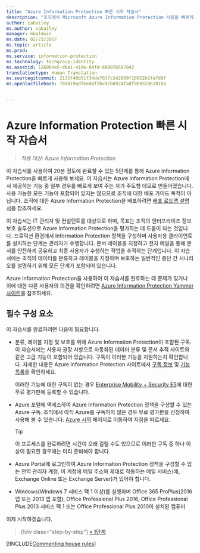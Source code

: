 ```yaml
---
title: "Azure Information Protection 빠른 시작 자습서"
description: "조직에서 Microsoft Azure Information Protection 사용을 빠르게 시작하는 방법을 확인할 수 있는 20분 정도의 소개 자습서입니다."
author: cabailey
ms.author: cabailey
manager: mbaldwin
ms.date: 02/23/2017
ms.topic: article
ms.prod: 
ms.service: information-protection
ms.technology: techgroup-identity
ms.assetid: 1260b9e5-dba1-41de-84fd-609076587842
translationtype: Human Translation
ms.sourcegitcommit: 2131f40b51f34de7637c242909f10952b1fa7d9f
ms.openlocfilehash: 78d019adfeed4f2bc9cb0924fa8f9b932862819a


---
```


# <a name="quick-start-tutorial-for-azure-information-protection"></a>Azure Information Protection 빠른 시작 자습서 

>*적용 대상: Azure Information Protection*

이 자습서를 사용하여 20분 정도에 완료할 수 있는 5단계를 통해 Azure Information Protection을 빠르게 사용해 보세요. 이 자습서는 Azure Information Protection에서 제공하는 기능 중 일부 경우를 빠르게 보여 주는 자가 주도형 데모로 만들어졌습니다. 사용 가능한 모든 기능이 포함되어 있지는 않으므로 조직에 대한 배포 가이드 목적이 아닙니다. 조직에 대한 Azure Information Protection을 배포하려면 [배포 로드맵 설명서](../plan-design/deployment-roadmap.md)를 참조하세요. 

이 자습서는 IT 관리자 및 컨설턴트를 대상으로 하며, 목표는 조직의 엔터프라이즈 정보 보호 솔루션으로 Azure Information Protection을 평가하는 데 도움이 되는 것입니다. 프로덕션 환경에서 Information Protection 정책을 구성하며 사용자용 클라이언트를 설치하는 단계는 관리자가 수행합니다. 문서 레이블을 지정하고 전자 메일을 통해 문서를 안전하게 공유하고 최종 사용자가 수행하는 작업을 추적하는 단계입니다. 이 자습서에는 조직의 데이터를 분류하고 레이블을 지정하며 보호하는 일반적인 종단 간 시나리오를 설명하기 위해 모든 단계가 포함되어 있습니다. 

Azure Information Protection을 사용하여 이 자습서를 완료하는 데 문제가 있거나 이에 대한 다른 사용자의 의견을 확인하려면 [Azure Information Protection Yammer 사이트](https://www.yammer.com/askipteam/#/threads/inGroup?type=in_group&feedId=8652489&view=all)를 참조하세요.

## <a name="prerequisites"></a>필수 구성 요소 
이 자습서를 완료하려면 다음이 필요합니다.

- 분류, 레이블 지정 및 보호를 위해 Azure Information Protection이 포함된 구독. 이 자습서에는 사용자 권장 사항으로 자동화된 데이터 분류 및 문서 추적 사이트와 같은 고급 기능이 포함되어 있습니다. 구독이 이러한 기능을 지원하는지 확인합니다. 자세한 내용은 Azure Information Protection 사이트에서 [구독 정보](https://www.microsoft.com/en-us/cloud-platform/azure-information-protection-pricing) 및 [기능 목록](https://www.microsoft.com/en-us/cloud-platform/azure-information-protection-features)을 확인하세요.
    
    이러한 기능에 대한 구독이 없는 경우 [Enterprise Mobility + Security E5](https://portal.office.com/Signup/Signup.aspx?OfferId=87dd2714-d452-48a0-a809-d2f58c4f68b7)에 대한 무료 평가판에 등록할 수 있습니다.
    
- Azure 포털에 액세스하여 Azure Information Protection 정책을 구성할 수 있는 Azure 구독. 조직에서 아직 Azure를 구독하지 않은 경우 무료 평가판을 신청하여 사용해 볼 수 있습니다. [Azure 시작](https://account.windowsazure.com/organization) 페이지로 이동하여 지침을 따르세요.

  > [!TIP] 
  > 이 프로세스를 완료하려면 시간이 오래 걸릴 수도 있으므로 이러한 구독 중 하나 이상이 필요한 경우에는 미리 준비해야 합니다.

- Azure Portal에 로그인하여 Azure Information Protection 정책을 구성할 수 있는 전역 관리자 계정. 이 계정에 메일 주소와 제대로 작동하는 메일 서비스(예, Exchange Online 또는 Exchange Server)가 있어야 합니다.

- Windows(Windows 7 서비스 팩 1 이상)를 실행하며 Office 365 ProPlus(2016 앱 또는 2013 앱 포함), Office Professional Plus 2016, Office Professional Plus 2013 서비스 팩 1 또는 Office Professional Plus 2010이 설치된 컴퓨터 

이제 시작하겠습니다.

>[!div class="step-by-step"]
[&#187; 1단계](infoprotect-tutorial-step1.md)

[!INCLUDE[Commenting house rules](../includes/houserules.md)]




<!--HONumber=Feb17_HO4-->


